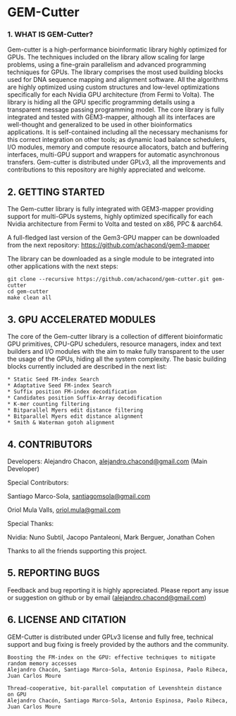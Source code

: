 # GEM-Cutter

### 1. WHAT IS GEM-Cutter?

Gem-cutter is a high-performance bioinformatic library highly optimized for GPUs. The techniques included on the library allow scaling for large problems, using a fine-grain parallelism and advanced programming techniques for GPUs. The library comprises the most used building blocks used for DNA sequence mapping and alignment software. All the algorithms are highly optimized using custom structures and low-level optimizations specifically for each Nvidia GPU architecture (from Fermi to Volta). The library is hiding all the GPU specific programming details using a transparent message passing programming model. The core library is fully integrated and tested with GEM3-mapper, although all its interfaces are well-thought and generalized to be used in other bioinformatics applications. It is self-contained including all the necessary mechanisms for this correct integration on other tools; as dynamic load balance schedulers, I/O modules, memory and compute resource allocators, batch and buffering interfaces, multi-GPU support and wrappers for automatic asynchronous transfers. Gem-cutter is distributed under GPLv3, all the improvements and contributions to this repository are highly appreciated and welcome.

## 2. GETTING STARTED

The Gem-cutter library is fully integrated with GEM3-mapper providing support for multi-GPUs systems, highly optimized specifically for each Nvidia architecture from Fermi to Volta and tested on x86, PPC & aarch64.

A full-fledged last version of the Gem3-GPU mapper can be downloaded from the next repository:
https://github.com/achacond/gem3-mapper

The library can be downloaded as a single module to be integrated into other applications with the next steps:
```
git clone --recursive https://github.com/achacond/gem-cutter.git gem-cutter
cd gem-cutter
make clean all
```

## 3. GPU ACCELERATED MODULES

The core of the Gem-cutter library is a collection of different bioinformatic GPU primitives, CPU-GPU schedulers, resource managers, index and text builders and I/O modules with the aim to make fully transparent to the user the usage of the GPUs, hiding all the system complexity. 
The basic building blocks currently included are described in the next list:

```
* Static Seed FM-index Search
* Adaptative Seed FM-index Search
* Suffix position FM-index decodification
* Candidates position Suffix-Array decodification
* K-mer counting filtering
* Bitparallel Myers edit distance filtering
* Bitparallel Myers edit distance alignment 
* Smith & Waterman gotoh alignment
```

## 4. CONTRIBUTORS

Developers: 
Alejandro Chacon, <alejandro.chacond@gmail.com> (Main Developer)

Special Contributors:

Santiago Marco-Sola, <santiagomsola@gmail.com>

Oriol Mula Valls, <oriol.mula@gmail.com>

Special Thanks:

Nvidia: Nuno Subtil, Jacopo Pantaleoni, Mark Berguer, Jonathan Cohen

Thanks to all the friends supporting this project.

## 5. REPORTING BUGS

Feedback and bug reporting it is highly appreciated. 
Please report any issue or suggestion on github or by email (alejandro.chacond@gmail.com) 

## 6. LICENSE AND CITATION

GEM-Cutter is distributed under GPLv3 license and fully free, technical support and bug fixing is freely provided by the authors and the community.

```
Boosting the FM-index on the GPU: effective techniques to mitigate random memory accesses
Alejandro Chacón, Santiago Marco-Sola, Antonio Espinosa, Paolo Ribeca, Juan Carlos Moure

Thread-cooperative, bit-parallel computation of Levenshtein distance on GPU 
Alejandro Chacón, Santiago Marco-Sola, Antonio Espinosa, Paolo Ribeca, Juan Carlos Moure
```



